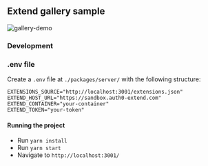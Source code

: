 ## Extend gallery sample

![gallery-demo](https://user-images.githubusercontent.com/302314/44804882-10807480-ab99-11e8-8d1c-3c86c702523e.gif)

### Development

### .env file

Create a `.env` file at `./packages/server/` with the following structure:

```
EXTENSIONS_SOURCE="http://localhost:3001/extensions.json"
EXTEND_HOST_URL="https://sandbox.auth0-extend.com"
EXTEND_CONTAINER="your-container"
EXTEND_TOKEN="your-token"
```

#### Running the project

- Run `yarn install`
- Run `yarn start`
- Navigate to `http://localhost:3001/`
